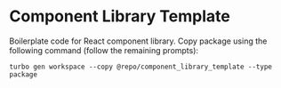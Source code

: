 # Component Library Template

Boilerplate code for React component library. Copy package using the following command (follow the remaining prompts):
```
turbo gen workspace --copy @repo/component_library_template --type package
``` 
